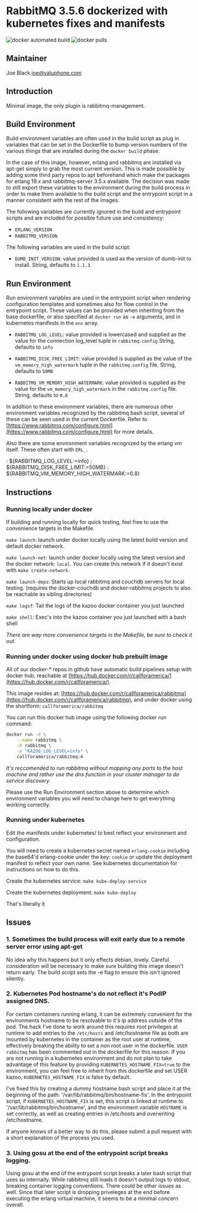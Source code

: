 # RabbitMQ 3.5.6 dockerized with kubernetes fixes and manifests

![docker automated build](https://img.shields.io/docker/automated/callforamerica/rabbitmq.svg) ![docker pulls](https://img.shields.io/docker/pulls/callforamerica/rabbitmq.svg)

## Maintainer

Joe Black <joe@valuphone.com>

## Introduction 

Minimal image, the only plugin is rabbitmq-management.

## Build Environment

Build environment variables are often used in the build script as plug in variables that can be set in the Dockerfile to bump version numbers of the various things that are installed during the `docker build` phase.  

In the case of this image, however, erlang and rabbitmq are installed via apt-get simply to grab the most current version.  This is made possible by adding some third party repos to apt beforehand which make the packages for erlang 19.x and rabbitmq-server 3.5.x available.  The decision was made to still export these variables to the environment during the build process in order to make them available to the build script and the entrypoint script in a manner consistent with the rest of the images.

The following variables are currently ignored in the build and entrypoint scripts and are included for possible future use and consistency:

* `ERLANG_VERSION`
* `RABBITMQ_VERSION`

The following variables are used in the build script:

* `DUMB_INIT_VERSION`: value provided is used as the version of dumb-init to install. String, defaults to `1.1.3`.

## Run Environment

Run environment variables are used in the entrypoint script when rendering configuration templates and sometimes also for flow control in the entrypoint script.  These values can be provided when inheriting from the base dockerfile, or also specified at `docker run` as `-e` arguments, and in kubernetes manifests in the `env` array.

* `RABBITMQ_LOG_LEVEL`: value provided is lowercased and supplied as the value for the connection log_level tuple in `rabbitmq.config`  String, defaults to `info`

* `RABBITMQ_DISK_FREE_LIMIT`: value provided is supplied as the value of the `vm_memory_high_watermark` tuple in the `rabbitmq.config` file.  String, defaults to `50MB`

* `RABBITMQ_VM_MEMORY_HIGH_WATERMARK`: value provided is supplied as the value for the `vm_memory_high_watermark` in the `rabbitmq.config` file. String, defaults to `0.8`

In addition to these environment variables, there are numerous other environment variables recognized by the rabbitmq bash script, several of these can be seen used in the current Dockerfile.  Refer to [https://www.rabbitmq.com/configure.html](https://www.rabbitmq.com/configure.html) for more details.

Also there are some environment variables recognized by the erlang vm itself.  These often start with `ERL_`.

: ${RABBITMQ_LOG_LEVEL:=info}
: ${RABBITMQ_DISK_FREE_LIMIT:=50MB}
: ${RABBITMQ_VM_MEMORY_HIGH_WATERMARK:=0.8}

## Instructions

### Running locally under docker

If building and running locally for quick testing, feel free to use the convenience targets in the Makefile.

`make launch`: launch under docker locally using the latest build version and default docker network.

`make launch-net`: launch under docker locally using the latest version and the docker network: `local`.  You can create this network if it doesn't exist with `make create-network`.

`make launch-deps`: Starts up local rabbitmq and couchdb servers for local testing. (requires the docker-couchdb and docker-rabbitmq projects to also be reachable as sibling directories)

`make logsf`: Tail the logs of the kazoo docker container you just launched

`make shell`: Exec's into the kazoo container you just launched with a bash shell

*There are way more convenience targets in the Makefile, be sure to check it out.*

### Running under docker using docker hub prebuilt image

All of our docker-* repos in github have automatic build pipelines setup with docker hub, reachable at [https://hub.docker.com/r/callforamerica/](https://hub.docker.com/r/callforamerica/).

This image resides at: [https://hub.docker.com/r/callforamerica/rabbitmq](https://hub.docker.com/r/callforamerica/rabbitmq), and under docker using the shortform: `callforamerica/rabbitmq`

You can run this docker hub image using the following docker run command:

```bash
docker run -d \
    --name rabbitmq \
    -h rabbitmq \
    -e "KAZOO_LOG_LEVEL=info" \
    callforamerica/rabbitmq:4
```
*It's reccomended to run rabbitmq without mapping any ports to the host machine and rather use the dns function in your cluster manager to do service discovery.*

Please use the Run Environment section above to determine which environment variables you will need to change here to get everything working correctly.

### Running under kubernetes

Edit the manifests under kubernetes/ to best reflect your environment and configuration.

You will need to create a kubernetes secret named `erlang-cookie` including the base64'd erlang-cookie under the key: `cookie` or update the deployment manifest to reflect your own name.  See kubernetes documentation for instructions on how to do this.

Create the kubernetes service: `make kube-deploy-service`

Create the kubernetes deployment: `make kube-deploy`

That's literally it


## Issues

### 1. Sometimes the build process will exit early due to a remote server error using apt-get

No idea why this happens but it only effects debian, lovely.  Careful consideration will be necessary to make sure building this image doesn't return early.  The build script sets the -e flag to ensure this isn't ignored silently.

### 2. Kubernetes Pod hostname's do not reflect it's PodIP assigned DNS. 

For certain containers running erlang, it can be extremely convenient for the environments hostname to be resolvable to it's ip address outside of the pod.  The hack I've done to work around this requires root privileges at runtime to add entries to the `/etc/hosts` and /etc/hostname file as both are mounted by kubernetes in the container as the root user at runtime, effectively breaking the ability to set a non root user in the dockerfile.  `USER rabbitmq` has been commented out in the dockerfile for this reason.  If you are not running in a kubernetes environment and do not plan to take advantage of this feature by providing `KUBERNETES_HOSTNAME_FIX=true` to the environment, you can feel free to inherit from this dockerfile and set USER kazoo, `KUBERNETES_HOSTNAME_FIX` is false by default.

I've fixed this by creating a dummy hostname bash script and place it at the beginning of the path: '/var/lib/rabbitmq/bin/hostname-fix'.  In the entrypoint script, if `KUBERNETES_HOSTNAME_FIX` is set, this script is linked at runtime to '/var/lib/rabbitmq/bin/hostname', and the environment variable `HOSTNAME` is set correctly, as well as creating entries in /etc/hosts and overwriting /etc/hostname.

If anyone knows of a better way to do this, please submit a pull request with a short explanation of the process you used.

### 3. Using gosu at the end of the entrypoint script breaks logging.

Using gosu at the end of the entrypoint script breaks a later bash script that uses su internally.  While rabbitmq still loads it doesn't output logs to stdout, breaking container logging conventions.  There could be other issues as well.  Since that later script is dropping priveleges at the end before executing the erlang virtual machine, it seems to be a minimal concern overall.